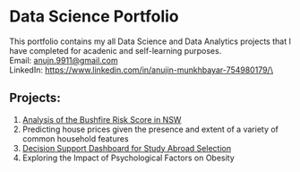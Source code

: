 # Data Science Portfolio
This portfolio contains my all Data Science and Data Analytics projects that I have completed for acadenic and self-learning purposes. \
Email: anujn.9911@gmail.com\
LinkedIn: https://www.linkedin.com/in/anujin-munkhbayar-754980179/\
## Projects:
1. [Analysis of the Bushfire Risk Score in NSW](https://github.com/anujn9989/Analysis-of-the-Bushfire-Risk-Score-in-NSW)
2. Predicting house prices given the presence and extent of a variety of common household features
4. [Decision Support Dashboard for Study Abroad Selection](https://github.com/anujn9989/Decision-Support-Dashboard-for-Stud_Abroad_Selection)
5. Exploring the Impact of Psychological Factors on Obesity 


